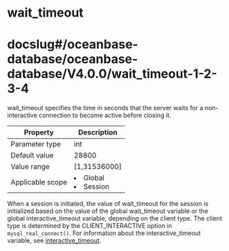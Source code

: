 # wait_timeout
# docslug#/oceanbase-database/oceanbase-database/V4.0.0/wait_timeout-1-2-3-4
wait_timeout specifies the time in seconds that the server waits for a non-interactive connection to become active before closing it.

| **Property** | **Description** |
|--------|-----------------------|
| Parameter type | int |
| Default value | 28800 |
| Value range | [1,31536000] |
| Applicable scope | <li> Global   <li> Session |

When a session is initiated, the value of wait_timeout for the session is initialized based on the value of the global wait_timeout variable or the global interactive_timeout variable, depending on the client type. The client type is determined by the CLIENT_INTERACTIVE option in `mysql_real_connect()`.  For information about the interactive_timeout variable, see [interactive_timeout](32.interactive_timeout-1-2-3-4.md).
